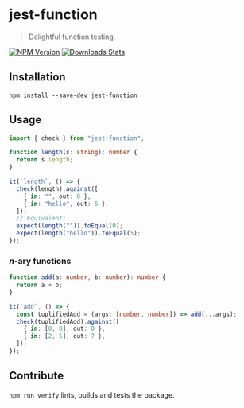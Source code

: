 # jest-function

> Delightful function testing.

[![NPM Version][shield-npm]][npm-url]
[![Downloads Stats][shield-downloads]][npm-url]


## Installation

```
npm install --save-dev jest-function
```


## Usage

```typescript
import { check } from "jest-function";

function length(s: string): number {
  return s.length;
}

it(`length`, () => {
  check(length).against([
    { in: "", out: 0 },
    { in: "hello", out: 5 },
  ]);
  // Equivalent:
  expect(length("")).toEqual(0);
  expect(length("hello")).toEqual(5);
});
```

### _n_-ary functions

```typescript
function add(a: number, b: number): number {
  return a + b;
}

it(`add`, () => {
  const tuplifiedAdd = (args: [number, number]) => add(...args);
  check(tuplifiedAdd).against([
    { in: [0, 0], out: 0 },
    { in: [2, 5], out: 7 },
  ]);
});
```


## Contribute

`npm run verify` lints, builds and tests the package.


[npm-url]: https://npmjs.org/package/jest-function
[shield-npm]: https://img.shields.io/npm/v/jest-function.svg
[shield-downloads]: https://img.shields.io/npm/dm/jest-function.svg
